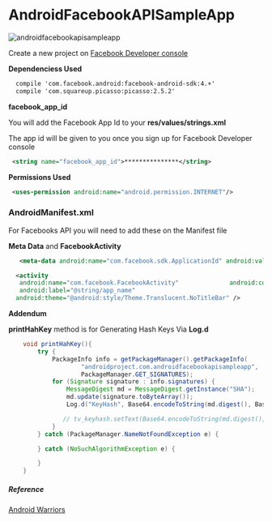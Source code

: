 # AndroidFacebookAPISampleApp


![androidfacebookapisampleapp](https://cloud.githubusercontent.com/assets/11635523/16354074/8c399d00-3a4d-11e6-89f3-b2b817842ef7.gif)


Create a new project on [Facebook Developer console](https://developers.facebook.com/)


**Dependenciess Used**
```xml
  compile 'com.facebook.android:facebook-android-sdk:4.+'
  compile 'com.squareup.picasso:picasso:2.5.2'
```

**facebook_app_id**

You will add the Facebook App Id to your **res/values/strings.xml**

The app id will be given to you once you sign up for Facebook Developer console

```xml
 <string name="facebook_app_id">***************</string>
```




**Permissions Used**
```xml
 <uses-permission android:name="android.permission.INTERNET"/>
```

### AndroidManifest.xml

For Facebooks API you will need to add these on the Manifest file

**Meta Data** and **FacebookActivity**

```xml
   <meta-data android:name="com.facebook.sdk.ApplicationId" android:value="@string/facebook_app_id"/>

  <activity
   android:name="com.facebook.FacebookActivity"              android:configChanges="keyboard|keyboardHidden|screenLayout|screenSize|orientation"
   android:label="@string/app_name"
  android:theme="@android:style/Theme.Translucent.NoTitleBar" />
```

**Addendum**

**printHahKey** method is for Generating  Hash Keys Via **Log.d**

```java
    void printHahKey(){
        try {
            PackageInfo info = getPackageManager().getPackageInfo(
                    "androidproject.com.androidfacebookapisampleapp",
                    PackageManager.GET_SIGNATURES);
            for (Signature signature : info.signatures) {
                MessageDigest md = MessageDigest.getInstance("SHA");
                md.update(signature.toByteArray());
                Log.d("KeyHash", Base64.encodeToString(md.digest(), Base64.DEFAULT));

               // tv_keyhash.setText(Base64.encodeToString(md.digest(), Base64.DEFAULT));
            }
        } catch (PackageManager.NameNotFoundException e) {

        } catch (NoSuchAlgorithmException e) {

        }
    }
```





##### Reference

[Android Warriors](http://www.androidwarriors.com/2016/02/facebook-integration-in-android-studio.html)
